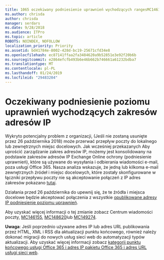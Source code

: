 ```yaml
---
title: 1065 oczekiwany podniesienie uprawnień wychodzących rangesMC146155 adres IP
ms.author: chrisda
author: chrisda
manager: serdars
ms.date: 9/28/2018
ms.audience: ITPro
ms.topic: article
ROBOTS: NOINDEX, NOFOLLOW
localization_priority: Priority
ms.assetid: bd41784e-8002-428d-bc19-25671cfd34e8
ms.openlocfilehash: ec87141ffaa2fa3484620a9b52851e3e92f20b6b
ms.sourcegitcommit: e2864efcfb493b6e46b662b746661a61232bdba7
ms.translationtype: MT
ms.contentlocale: pl-PL
ms.lasthandoff: 01/24/2019
ms.locfileid: "29483204"
---
```

# <a name="deprecation-of-eop-outbound-ip-address-ranges"></a>Oczekiwany podniesienie poziomu uprawnień wychodzących zakresów adresów IP

Wykryto potencjalny problem z organizacji, (Jeśli nie zostaną usunięte przez 26 października 2018) może przerwać przepływ poczty do lokalnego lub zewnętrznych miejsc docelowych. Jak wcześniej przekazanych Aby uprościć zarządzanie zakres adresów IP, możemy jest konsolidowany na podstawie zakresów adresów IP Exchange Online ochrony (podniesienie uprawnień), które są używane do wysyłania i odbierania wiadomości e-mail, poza usługi Office 365. Nasza analiza wskazuje, że jedną lub kilkoma e-mail zewnętrznych źródeł i miejsc docelowych, które zostały skonfigurowane w łączniki przepływu poczty nie są akceptowanie połączeń z IP adres zakresów pokazano [tutaj](https://docs.microsoft.com/office365/SecurityCompliance/eop/exchange-online-protection-ip-addresses).
  
Działania przed 26 października do upewnij się, że te źródła i miejsca docelowe będzie akceptować połączenia z wszystkie [opublikowane adresy IP podniesienie poziomu uprawnień](https://docs.microsoft.com/office365/SecurityCompliance/eop/exchange-online-protection-ip-addresses).
  
Aby uzyskać więcej informacji o tej zmianie zobacz Centrum wiadomości poczty, [MC146155](https://portal.office.com/AdminPortal/home?switchtomodern=true#/MessageCenter?id=MC146155), [MC148620](https://portal.office.com/AdminPortal/home?switchtomodern=true#/MessageCenter?id=MC148620)lub [MC149274](https://portal.office.com/AdminPortal/home?switchtomodern=true#/MessageCenter?id=MC149274).
  
 **Uwaga**: Jeśli poprzednio używane adres IP lub adres URL publikowania przez HTML, XML i RSS dla aktualizacji punktu końcowego, również należy dokonać migracji do nowych usług sieci web do automatyzacji typów aktualizacji. Aby uzyskać więcej informacji zobacz [kategorii punktu końcowego usługi Office 365 i adres IP pakietu Office 365 i adres URL usługi sieci web](https://techcommunity.microsoft.com/t5/Office-365-Blog/Announcing-Office-365-endpoint-categories-and-Office-365-IP/ba-p/177638).
  

